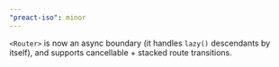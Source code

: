 ```yaml
---
"preact-iso": minor
---
```


`<Router>` is now an async boundary (it handles `lazy()` descendants by itself), and supports cancellable + stacked route transitions.
